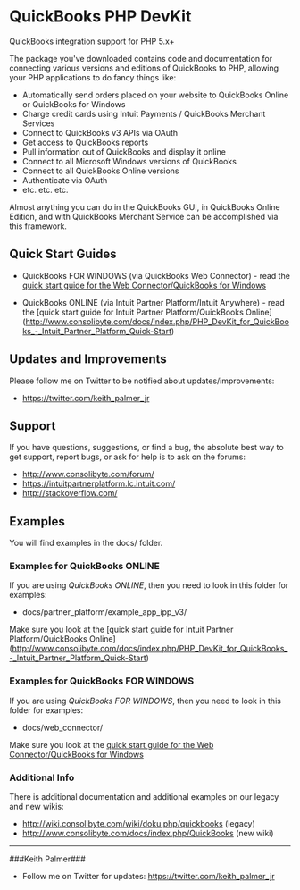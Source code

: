 QuickBooks PHP DevKit
=====================

QuickBooks integration support for PHP 5.x+ 
 
The package you've downloaded contains code and documentation for connecting various versions and editions of QuickBooks to PHP, allowing your PHP applications to do fancy things like:

- Automatically send orders placed on your website to QuickBooks Online or QuickBooks for Windows
- Charge credit cards using Intuit Payments / QuickBooks Merchant Services
- Connect to QuickBooks v3 APIs via OAuth
- Get access to QuickBooks reports 
- Pull information out of QuickBooks and display it online 
- Connect to all Microsoft Windows versions of QuickBooks
- Connect to all QuickBooks Online versions
- Authenticate via OAuth
- etc. etc. etc.

Almost anything you can do in the QuickBooks GUI, in QuickBooks Online Edition, and with QuickBooks Merchant Service can be accomplished via this framework. 

## Quick Start Guides

* QuickBooks FOR WINDOWS (via QuickBooks Web Connector) - read the [quick start guide for the Web Connector/QuickBooks for Windows](http://www.consolibyte.com/docs/index.php/PHP_DevKit_for_QuickBooks_-_Quick-Start)   

* QuickBooks ONLINE (via Intuit Partner Platform/Intuit Anywhere) - read the [quick start guide for Intuit Partner Platform/QuickBooks Online] (http://www.consolibyte.com/docs/index.php/PHP_DevKit_for_QuickBooks_-_Intuit_Partner_Platform_Quick-Start)


## Updates and Improvements

Please follow me on Twitter to be notified about updates/improvements: 

- https://twitter.com/keith_palmer_jr


## Support

If you have questions, suggestions, or find a bug, the absolute best way to get support, report bugs, or ask for help is to ask on the forums:  

- http://www.consolibyte.com/forum/  
- https://intuitpartnerplatform.lc.intuit.com/
- http://stackoverflow.com/


## Examples

You will find examples in the docs/ folder. 


### Examples for QuickBooks ONLINE 

If you are using *QuickBooks ONLINE*, then you need to look in this folder for examples:

* docs/partner_platform/example_app_ipp_v3/

Make sure you look at the [quick start guide for Intuit Partner Platform/QuickBooks Online] (http://www.consolibyte.com/docs/index.php/PHP_DevKit_for_QuickBooks_-_Intuit_Partner_Platform_Quick-Start)


### Examples for QuickBooks FOR WINDOWS 

If you are using *QuickBooks FOR WINDOWS*, then you need to look in this folder for examples:

* docs/web_connector/

Make sure you look at the [quick start guide for the Web Connector/QuickBooks for Windows](http://www.consolibyte.com/docs/index.php/PHP_DevKit_for_QuickBooks_-_Quick-Start)   


### Additional Info

There is additional documentation and additional examples on our legacy and new wikis:  

- http://wiki.consolibyte.com/wiki/doku.php/quickbooks     (legacy)  
- http://www.consolibyte.com/docs/index.php/QuickBooks     (new wiki)  




-------------------------------------
###Keith Palmer###
- Follow me on Twitter for updates: https://twitter.com/keith_palmer_jr
